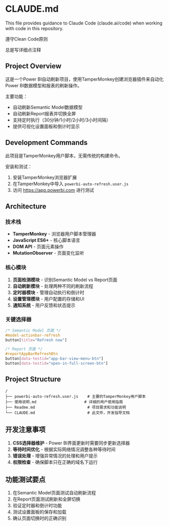 # CLAUDE.md

This file provides guidance to Claude Code (claude.ai/code) when working with code in this repository.

遵守Clean Code原则

总是写详细点注释

## Project Overview

这是一个Power BI自动刷新项目，使用TamperMonkey创建浏览器插件来自动化Power BI数据模型和报表的刷新操作。

主要功能：
- 自动刷新Semantic Model数据模型
- 自动刷新Report报表并切换全屏
- 支持定时执行（30分钟/1小时/2小时/3小时间隔）
- 提供可视化设置面板和倒计时显示

## Development Commands

此项目是TamperMonkey用户脚本，无需传统的构建命令。

安装和测试：
1. 安装TamperMonkey浏览器扩展
2. 在TamperMonkey中导入 `powerbi-auto-refresh.user.js`
3. 访问 https://app.powerbi.com 进行测试

## Architecture

### 技术栈
- **TamperMonkey** - 浏览器用户脚本管理器
- **JavaScript ES6+** - 核心脚本语言
- **DOM API** - 页面元素操作
- **MutationObserver** - 页面变化监听

### 核心模块
1. **页面检测模块** - 识别Semantic Model vs Report页面
2. **自动刷新模块** - 处理两种不同的刷新流程
3. **定时器模块** - 管理自动执行和倒计时
4. **设置管理模块** - 用户配置的存储和UI
5. **通知系统** - 用户反馈和状态提示

### 关键选择器
```css
/* Semantic Model 页面 */
#model-actionbar-refresh
button[title="Refresh now"]

/* Report 页面 */
#reportAppBarRefreshBtn
button[data-testid="app-bar-view-menu-btn"]
button[data-testid="open-in-full-screen-btn"]
```

## Project Structure

```
/
├── powerbi-auto-refresh.user.js    # 主要的TamperMonkey用户脚本
├── 使用说明.md                     # 详细的用户使用指南
├── Readme.md                       # 项目需求和功能说明
└── CLAUDE.md                       # 此文件，开发指导文档
```

## 开发注意事项

1. **CSS选择器维护** - Power BI界面更新时需要同步更新选择器
2. **等待时间优化** - 根据实际网络情况调整各种等待时间
3. **错误处理** - 增强异常情况的处理和用户提示
4. **权限检查** - 确保脚本只在正确的域名下运行

## 功能测试要点

1. 在Semantic Model页面测试自动刷新流程
2. 在Report页面测试刷新和全屏切换
3. 验证定时器和倒计时功能
4. 测试设置面板的保存和加载
5. 确认页面切换时的正确识别